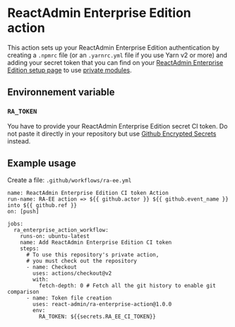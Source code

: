 # ReactAdmin Enterprise Edition action

This action sets up your ReactAdmin Enterprise Edition authentication by creating a `.npmrc` file (or an `.yarnrc.yml` file if you use Yarn v2 or more) and adding your secret token that you can find on your [ReactAdmin Enterprise Edition setup page](https://registry.marmelab.com/setup) to use [private modules](https://marmelab.com/ra-enterprise/#private-modules).

## Environnement variable

### `RA_TOKEN`

You have to provide your ReactAdmin Enterprise Edition secret CI token. Do not paste it directly in your repository but use [Github Encrypted Secrets](https://docs.github.com/en/actions/security-guides/encrypted-secrets#creating-encrypted-secrets-for-a-repository) instead.

## Example usage

Create a file: `.github/workflows/ra-ee.yml`

```
name: ReactAdmin Enterprise Edition CI token Action
run-name: RA-EE action => ${{ github.actor }} ${{ github.event_name }} into ${{ github.ref }}
on: [push]

jobs:
  ra_enterprise_action_workflow:
    runs-on: ubuntu-latest
    name: Add ReactAdmin Enterprise Edition CI token
    steps:
      # To use this repository's private action,
      # you must check out the repository
      - name: Checkout
        uses: actions/checkout@v2
        with:
          fetch-depth: 0 # Fetch all the git history to enable git comparison
      - name: Token file creation
        uses: react-admin/ra-enterprise-action@1.0.0
        env:
          RA_TOKEN: ${{secrets.RA_EE_CI_TOKEN}}
```

